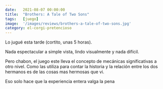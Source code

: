 ```yaml
---
date:   2021-08-07 00:00:00
title:  "Brothers: A Tale of Two Sons"
tags:   [juego]
image:  '/images/reviews/brothers-a-tale-of-two-sons.jpg'
category: el-corgi-pretencioso
---
```

Lo jugué esta tarde (cortito, unas 5 horas).

Nada espectacular a simple vista, lindo visualmente y nada difícil.

Pero chabon, el juego este lleva el concepto de mecánicas significativas a otro nivel. Como las utiliza para contar la historia y la relación entre los dos hermanos es de las cosas mas hermosas que vi.

Eso solo hace que la experiencia entera valga la pena
